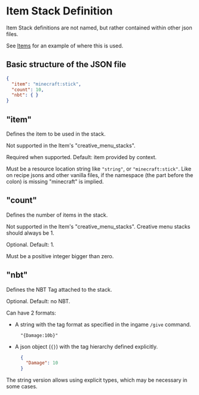 # Item Stack Definition

Item Stack definitions are not named, but rather contained within other json files.

See [Items](../Items.md#creative_menu_stacks) for an example of where this is used.

## Basic structure of the JSON file

```json
{
  "item": "minecraft:stick",
  "count": 10,
  "nbt": { }  
}
```

## "item"

Defines the item to be used in the stack.

Not supported in the Item's "creative_menu_stacks".

Required when supported. Default: item provided by context.

Must be a resource location string like `"string"`, or `"minecraft:stick"`. Like on recipe jsons and other vanilla files,
if the namespace (the part before the colon) is missing "minecraft" is implied.

## "count"

Defines the number of items in the stack.

Not supported in the Item's "creative_menu_stacks". Creative menu stacks should always be 1.

Optional. Default: 1.

Must be a positive integer bigger than zero.

## "nbt"

Defines the NBT Tag attached to the stack.

Optional. Default: no NBT.

Can have 2 formats:

* A string with the tag format as specified in the ingame `/give` command.
    ```
      "{Damage:10b}"
    ```
* A json object (`{}`) with the tag hierarchy defined explicitly.
    ```json
      {
        "Damage": 10
      }
    ```

The string version allows using explicit types, which may be necessary in some cases.

